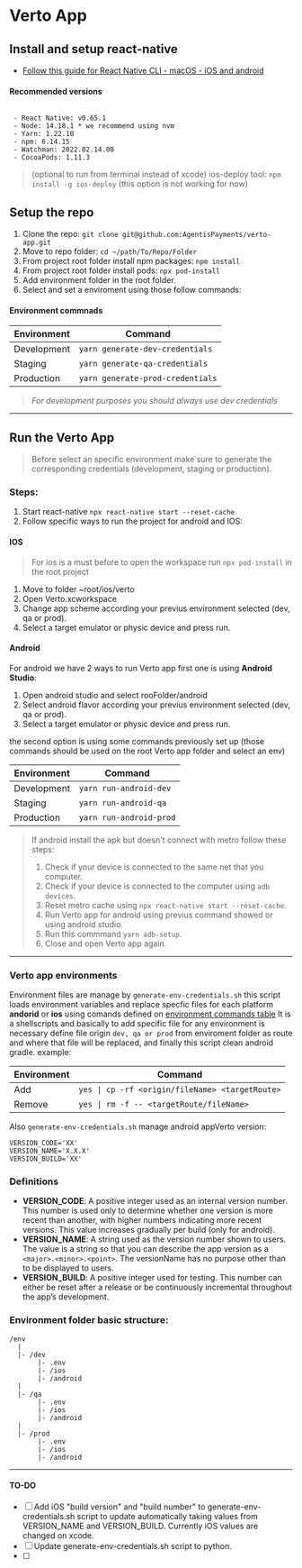 # Verto App

## Install and  setup react-native
- [Follow this guide for React Native CLI - macOS - iOS and android](https://reactnative.dev/docs/environment-setup)


#### Recommended versions
``` plainText

 - React Native: v0.65.1
 - Node: 14.18.1 * we recommend using nvm
 - Yarn: 1.22.10 
 - npm: 6.14.15 
 - Watchman: 2022.02.14.00 
 - CocoaPods: 1.11.3

```
> (optional to run from terminal instead of xcode) ios-deploy tool: `npm install -g ios-deploy` (this option is not working for now)

## Setup the repo 

 1. Clone the repo: `git clone git@github.com:AgentisPayments/verto-app.git`
 2. Move to repo folder: `cd ~/path/To/Repo/Folder`
 3. From project root folder install npm packages: `npm install`
 4. From project root folder install pods: `npx pod-install`
 5. Add environment folder in the root folder.
 6. Select and set a enviroment using those follow commands:


#### Environment commnads
  | Environment  |Command                         |
  |-------------|---------------------------------|
  | Development | `yarn generate-dev-credentials` |
  | Staging     | `yarn generate-qa-credentials`  |
  | Production  | `yarn generate-prod-credentials`|


 > *For development purposes you should always use dev credentials*

---

## Run the Verto App

> Before select an specific environment make sure to generate the corresponding credentials (development, staging or production).

### Steps:
1. Start react-native `npx react-native start --reset-cache`
2. Follow specific ways to run the project for android and IOS:

#### IOS
> For ios is a must before to open the workspace run `npx pod-install` in the root project

 1. Move to folder ~root/ios/verto
 2. Open Verto.xcworkspace
 3. Change app scheme according your previus environment selected (dev, qa or prod).
 4. Select a target emulator or physic device and press run.

#### Android

For android we have 2 ways to run Verto app first one is using **Android Studio**:
 1. Open android studio and select rooFolder/android
 1. Select android flavor according your previus environment selected (dev, qa or prod).
 1. Select a target emulator or physic device and press run.

the second option is using some commands previously set up (those commands should be used on the root Verto app folder and select an env)

  |Environment  |Command                 |
  |-------------|------------------------|
  | Development | `yarn run-android-dev` |
  | Staging     | `yarn run-android-qa`  |
  | Production  | `yarn run-android-prod`|



> If android install the apk but doesn't connect with metro follow these steps:
>	1. Check if your device is connected to the same net that you computer.
>	1. Check if your device is connected to the computer using `adb devices`.
>	1. Reset metro cache using `npx react-native start --reset-cache`. 
>	1. Run Verto app for android using previus command showed or using android studio.
>	1. Run this commmand `yarn adb-setup`.
>	1. Close and open Verto app again.



---


### Verto app environments 


Environment files are manage by `generate-env-credentials.sh` this script loads environment variables and replace specfic files for each platform **andorid** or **ios** using comands defined on [environment commands table](#-environment-commnads)
It is a shellscripts and basically to add specific file for any environment is necessary define file origin `dev, qa or prod` from enviroment folder as route and where that file will be replaced, and finally this script clean android gradle. example:

|Environment  |Command                                         |
|-------------|------------------------------------------------|
|Add          | `yes \| cp -rf <origin/fileName> <targetRoute>`|
|Remove       | `yes \| rm -f -- <targetRoute/fileName>`       |

Also `generate-env-credentials.sh` manage android appVerto version:

```
VERSION_CODE='XX'
VERSION_NAME='X.X.X'
VERSION_BUILD='XX'
```
### Definitions
- **VERSION_CODE**: A positive integer used as an internal version number. This number is used only to determine whether one version is more recent than another, with higher numbers indicating more recent versions. This value increases gradually per build (only for android).
- **VERSION_NAME**: A string used as the version number shown to users. The value is a string so that you can describe the app version as a `<major>.<minor>.<point>`. The versionName has no purpose other than to be displayed to users.
- **VERSION_BUILD**: A positive integer used for testing. This number can either be reset after a release or be continuously incremental throughout the app’s development.



### Environment folder basic structure:

 ``` 
/env
   |
   |- /dev
		|- .env
		|- /ios
		|- /android
   |
   |- /qa
		|- .env
		|- /ios
		|- /android
   |
   |- /prod
		|- .env
		|- /ios
		|- /android

```



----
#### TO-DO
- [ ] Add iOS "build version" and "build number" to generate-env-credentials.sh script to update automatically taking values from VERSION_NAME and VERSION_BUILD. Currently iOS values are changed on xcode.
- [ ] Update generate-env-credentials.sh script to python.
- [ ]
